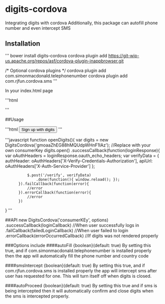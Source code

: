 # digits-cordova
Integrating digits with cordova
Additionally, this package can autofill phone number and even intercept SMS

## Installation
'''
  bower install digits-cordova
  cordova plugin add https://git-wip-us.apache.org/repos/asf/cordova-plugin-inappbrowser.git
  
  /* Optional cordova plugins */
  cordova plugin add com.simonmacdonald.telephonenumber
  cordova plugin add com.rjfun.cordova.sms
'''

In your index.html page

'''html
  <script type="text/javascript" src="cordova.js"></script>
  
  <!-- optional -->
  <script type="text/javascript" src="bower_components/telephonenumber.js"></script>
  <script type="text/javascript" src="bower_components/SMS.js"></script>
  
  <!-- required -->
  <script type="text/javascript" src="bower_components/inappbrowser.js"></script>
  <script type="text/javascript" src="bower_components/digitsCordova.js"></script>
'''

##Usage

'''html
  <button onClick="openDigits()">Sign up with digits</button>
'''

'''javascript
  function openDigits(){
    var digits = new DigitsCordova('gmoaaZhEG88hMQUdpWHnF1IAz'); //Replace with your own consumerKey
      digits.open()
          .successCallback(function(loginResponse){
              var oAuthHeaders = loginResponse.oauth_echo_headers;
              var verifyData = {
                  authHeader: oAuthHeaders['X-Verify-Credentials-Authorization'],
                  apiUrl: oAuthHeaders['X-Auth-Service-Provider']
              };
             
              $.post('/verify', verifyData)
                  .done(function(){ window.reload(); });
          }).failCallback(function(error){
              //error
          }).errorCallback(function(error){
              //error
          })
  }
'''

##API
new DigitsCordova('consumerKEy', options)
  .successCallback(loginCallback)  //When user successfully logs in
  .failCallback(failedLoginCallback) //When user failed to login
  .errorCallback(errorOccurredCallback) //If digits was not rendered properly
  
###Options include
####autoFill {boolean}(default: true)
  By setting this true, and if com.simonmacdonald.telephonenumber is installed properly then the app will automatically fill the phone number and country code
  
####smsIntercept {boolean}(default: true)
  By setting this true, and if com.rjfun.cordova.sms is installed properly the app will intercept sms after user has requested for one.  This will turn itself off when digits is closed.
  
####autoProceed {boolean}(default: true)
  By setting this true and if sms is being intercepted then it will automatically confirm and close digits when the sms is intercepted properly.


